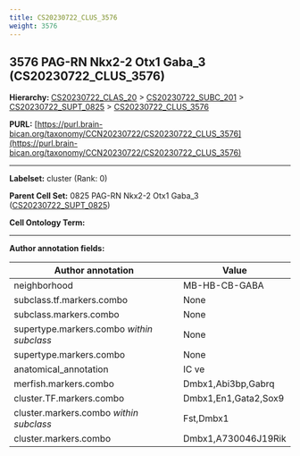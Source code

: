 ```yaml
---
title: CS20230722_CLUS_3576
weight: 3576
---
```

## 3576 PAG-RN Nkx2-2 Otx1 Gaba_3 (CS20230722_CLUS_3576)
<b>Hierarchy: </b>
[CS20230722_CLAS_20](../CS20230722_CLAS_20) >
[CS20230722_SUBC_201](../CS20230722_SUBC_201) >
[CS20230722_SUPT_0825](../CS20230722_SUPT_0825) >
[CS20230722_CLUS_3576](../CS20230722_CLUS_3576)

**PURL:** [https://purl.brain-bican.org/taxonomy/CCN20230722/CS20230722_CLUS_3576](https://purl.brain-bican.org/taxonomy/CCN20230722/CS20230722_CLUS_3576)

---


**Labelset:** cluster (Rank: 0)

**Parent Cell Set:** 0825 PAG-RN Nkx2-2 Otx1 Gaba_3 ([CS20230722_SUPT_0825](../CS20230722_SUPT_0825))



**Cell Ontology Term:** 

[MARKER GENES.]: #


---

[TRANSFERRED ANNOTATIONS.]: #


[AUTHOR ANNOTATION FIELDS.]: #


**Author annotation fields:**

| Author annotation | Value |
|-------------------|-------|
|neighborhood|MB-HB-CB-GABA|
|subclass.tf.markers.combo|None|
|subclass.markers.combo|None|
|supertype.markers.combo _within subclass_|None|
|supertype.markers.combo|None|
|anatomical_annotation|IC ve|
|merfish.markers.combo|Dmbx1,Abi3bp,Gabrq|
|cluster.TF.markers.combo|Dmbx1,En1,Gata2,Sox9|
|cluster.markers.combo _within subclass_|Fst,Dmbx1|
|cluster.markers.combo|Dmbx1,A730046J19Rik|
